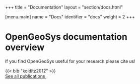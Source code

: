 +++
title = "Documentation"
layout = "section/docs.html"

[menu.main]
name = "Docs"
identifier = "docs"
weight = 2
+++

<h1 class="sm:text-3xl text-2xl font-medium title-font mb-2 text-gray-900">OpenGeoSys documentation overview</h1>
<p class="lg:w-1/2 w-full leading-relaxed text-base">If you find OpenGeoSys useful for your research please cite us!</p>

<div class="bg-gray-300 rounded-lg pt-3 px-3">
{{< bib "kolditz2012" >}}
</div>

<a href="/publications" class="text-indigo-500 inline-flex items-center mt-4">
    See all publications&nbsp;
    <i class="far fa-arrow-right"></i>
</a>
